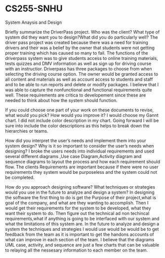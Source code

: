 # CS255-SNHU
System Anaysis and Design

Briefly summarize the DriverPass project. Who was the client? What type of system did they want you to design?What did you do particularly well?
     The driver pass project was created because there was a need for training drivers and their was a belief by the owner that students were not getting proper training which has caused so many to fail. The functions of the driverpass system was to give students access to online training materials, tests quizzes and DMV information as well as sign up for driving course with an instructior. Driverpass has three packages to choose from when selecting the driving course option. The owner would be granted access to all content and materials as well as account access to students and staff and to be able to run reports and delete or modify packages. I believe that I was able to capture the nonfunctional and functional requirements quite well. These requirements are critica to developement since these are needed to think about how the system should function. 
    
If you could choose one part of your work on these documents to revise, what would you pick? How would you improve it?
      I would choose my Gannt chart. I did not include color description in my chart. Going forward I will be sure into include the color descriptions as this helps to break down the hierarchies or teams. 
      
How did you interpret the user’s needs and implement them into your system design? Why is it so important to consider the user’s needs when designing?
      I broke the users needs into individual requirements and used several different diagrams ,Use case Diagram,Activity diagram and sequence diagrams to layout the process and how each requirement should flow.
The clients Requirements are important because if there were no user requirements they system would be purposeless and the system could not be completed. 

How do you approach designing software? What techniques or strategies would you use in the future to analyze and design a system?
      In designing the software the first thing to do is get the Purpose of their project,what is goal of the company, and what are they wanting to accomplish. Then I would get their requirements for the system to be developed, what they want their system to do. Then figure out the technical ad non techincal requirements,what if anything is going to be interfaced with our system and what the limitations of this system are. In the future to analyze and design a system the techniques and strategies I would use would be would be to get feedback from the team as it is important to get the handons accounts of what can improve in each section of the team. I believe that the diagrams UML case, activity, and sequence are just a few charts that can be valuable to relaying all the nessesary information to each member on the team. 
      
      
